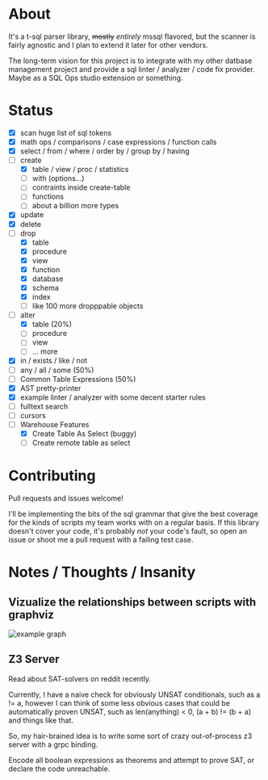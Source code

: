 # About

It's a t-sql parser library, ~~mostly~~ *entirely* mssql flavored, but the scanner is fairly agnostic
and I plan to extend it later for other vendors.

The long-term vision for this project is to integrate with my other datbase management project
and provide a sql linter / analyzer / code fix provider. Maybe as a SQL Ops studio extension or something.

# Status
- [x] scan huge list of sql tokens
- [x] math ops / comparisons / case expressions / function calls
- [x] select / from / where / order by / group by / having
- [ ] create
  - [x] table / view / proc / statistics
  - [ ] with (options...)
  - [ ] contraints inside create-table
  - [ ] functions
  - [ ] about a billion more types
- [X] update
- [x] delete
- [ ] drop
  - [x] table
  - [x] procedure
  - [x] view
  - [x] function
  - [x] database
  - [x] schema
  - [x] index
  - [ ] like 100 more dropppable objects
- [ ] alter
  - [x] table (20%)
  - [ ] procedure
  - [ ] view
  - [ ] ... more
- [x] in / exists / like / not
- [ ] any / all / some (50%)
- [ ] Common Table Expressions (50%)
- [x] AST pretty-printer
- [x] example linter / analyzer with some decent starter rules
- [ ] fulltext search
- [ ] cursors
- [ ] Warehouse Features
  - [x] Create Table As Select (buggy)
  - [ ] Create remote table as select

# Contributing

Pull requests and issues welcome!

I'll be implementing the bits of the sql grammar that give the best coverage
for the kinds of scripts my team works with on a regular basis. If this library
doesn't cover your code, it's probably *not* your code's fault, so open an 
issue or shoot me a pull request with a failing test case.

# Notes / Thoughts / Insanity

## Vizualize the relationships between scripts with graphviz

![example graph](graph.svg)

## Z3 Server

Read about SAT-solvers on reddit recently.

Currently, I have a naive check for obviously UNSAT conditionals, such as a != a, however
I can think of some less obvious cases that could be automatically proven UNSAT, 
such as len(anything) < 0, (a + b) != (b + a) and things like that.

So, my hair-brained idea is to write some sort of crazy out-of-process z3 server with a grpc binding.

Encode all boolean expressions as theorems and attempt to prove SAT, or declare the code
unreachable.

